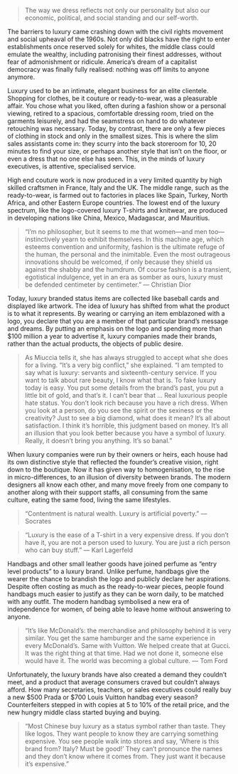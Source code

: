 > The way we dress reflects not only our personality but also our economic, political, and social standing and our self-worth.

The barriers to luxury came crashing down with the civil rights movement and social upheaval of the 1960s. Not only did blacks have the right to enter establishments once reserved solely for whites, the middle class could emulate the wealthy, including patronising their finest addresses, without fear of admonishment or ridicule. America’s dream of a capitalist democracy was finally fully realised: nothing was off limits to anyone anymore.

Luxury used to be an intimate, elegant business for an elite clientele. Shopping for clothes, be it couture or ready-to-wear, was a pleasurable affair. You chose what you liked, often during a fashion show or a personal viewing, retired to a spacious, comfortable dressing room, tried on the garments leisurely, and had the seamstress on hand to do whatever retouching was necessary. Today, by contrast, there are only a few pieces of clothing in stock and only in the smallest sizes. This is where the slim sales assistants come in: they scurry into the back storeroom for 10, 20 minutes to find your size, or perhaps another style that isn’t on the floor, or even a dress that no one else has seen. This, in the minds of luxury executives, is attentive, specialised service.

High end couture work is now produced in a very limited quantity by high skilled craftsmen in France, Italy and the UK. The middle range, such as the ready-to-wear, is farmed out to factories in places like Spain, Turkey, North Africa, and other Eastern Europe countries. The lowest end of the luxury spectrum, like the logo-covered luxury T-shirts and knitwear, are produced in developing nations like China, Mexico, Madagascar, and Mauritius.

> “I’m no philosopher, but it seems to me that women—and men too—instinctively yearn to exhibit themselves. In this machine age, which esteems convention and uniformity, fashion is the ultimate refuge of the human, the personal and the inimitable. Even the most outrageous innovations should be welcomed, if only because they shield us against the shabby and the humdrum. Of course fashion is a transient, egotistical indulgence, yet in an era as somber as ours, luxury must be defended centimeter by centimeter.” — Christian Dior

Today, luxury branded status items are collected like baseball cards and displayed like artwork. The idea of luxury has shifted from what the product is to what it represents. By wearing or carrying an item emblazoned with a logo, you declare that you are a member of that particular brand’s message and dreams. By putting an emphasis on the logo and spending more than $100 million a year to advertise it, luxury companies made their brands, rather than the actual products, the objects of public desire.

> As Miuccia tells it, she has always struggled to accept what she does for a living. “It’s a very big conflict,” she explained. “I am tempted to say what is luxury: servants and sixteenth-century service. If you want to talk about rare beauty, I know what that is. To fake luxury today is easy. You put some details from the brand’s past, you put a little bit of gold, and that’s it. I can’t bear that … Real luxurious people hate status. You don’t look rich because you have a rich dress. When you look at a person, do you see the spirit or the sexiness or the creativity? Just to see a big diamond, what does it mean? It’s all about satisfaction. I think it’s horrible, this judgment based on money. It’s all an illusion that you look better because you have a symbol of luxury. Really, it doesn’t bring you anything. It’s so banal.”

When luxury companies were run by their owners or heirs, each house had its own distinctive style that reflected the founder’s creative vision, right down to the boutique. Now it has given way to homogenisation, to the rise in micro-differences, to an illusion of diversity between brands. The modern designers all know each other, and many move freely from one company to another along with their support staffs, all consuming from the same culture, eating the same food, living the same lifestyles.

> “Contentment is natural wealth. Luxury is artificial poverty.” — Socrates

> “Luxury is the ease of a T-shirt in a very expensive dress. If you don’t have it, you are not a person used to luxury. You are just a rich person who can buy stuff.” — Karl Lagerfeld

Handbags and other small leather goods have joined perfume as “entry level products” to a luxury brand. Unlike perfume, handbags give the wearer the chance to brandish the logo and publicly declare her aspirations. Despite often costing as much as the ready-to-wear pieces, people found handbags much easier to justify as they can be worn daily, to be matched with any outfit. The modern handbag symbolised a new era of independence for women, of being able to leave home without answering to anyone.

> “It’s like McDonald’s: the merchandise and philosophy behind it is very similar. You get the same hamburger and the same experience in every McDonald’s. Same with Vuitton. We helped create that at Gucci. It was the right thing at that time. Had we not done it, someone else would have it. The world was becoming a global culture. — Tom Ford

Unfortunately, the luxury brands have also created a demand they couldn’t meet, and a product that average consumers craved but couldn’t always afford. How many secretaries, teachers, or sales executives could really buy a new $500 Prada or $700 Louis Vuitton handbag every season? Counterfeiters stepped in with copies at 5 to 10% of the retail price, and the new hungry middle class started buying and buying.

> “Most Chinese buy luxury as a status symbol rather than taste. They like logos. They want people to know they are carrying something expensive. You see people walk into stores and say, ‘Where is this brand from? Italy? Must be good!’ They can’t pronounce the names and they don’t know where it comes from. They just want it because it’s expensive.”

